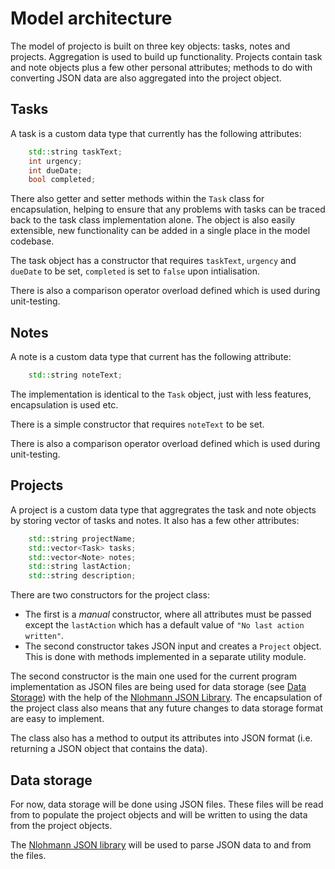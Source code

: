 # Model architecture
The model of projecto is built on three key objects: tasks, notes and projects. Aggregation is used to build up functionality. Projects contain task and note objects plus a few other personal attributes; methods to do with converting JSON data are also aggregated into the project object.

## Tasks
A task is a custom data type that currently has the following attributes:

```c++
    std::string taskText;
    int urgency;
    int dueDate;
    bool completed;
```

There also getter and setter methods within the `Task` class for encapsulation, helping to ensure that any problems with tasks can be traced back to the task class implementation alone. The object is also easily extensible, new functionality can be added in a single place in the model codebase.

The task object has a constructor that requires `taskText`, `urgency` and `dueDate` to be set, `completed` is set to `false` upon intialisation.

There is also a comparison operator overload defined which is used during unit-testing.

## Notes
A note is a custom data type that current has the following attribute:

```c++
    std::string noteText;
```

The implementation is identical to the `Task` object, just with less features, encapsulation is used etc.

There is a simple constructor that requires `noteText` to be set. 

There is also a comparison operator overload defined which is used during unit-testing.

## Projects
A project is a custom data type that aggregrates the task and note objects by storing vector of tasks and notes. It also has a few other attributes: 

```c++
    std::string projectName;
    std::vector<Task> tasks;
    std::vector<Note> notes;
    std::string lastAction;
    std::string description;
```

There are two constructors for the project class:
- The first is a *manual* constructor, where all attributes must be passed except the `lastAction` which has a default value of `"No last action written"`.
- The second constructor takes JSON input and creates a `Project` object. This is done with methods implemented in a separate utility module.

The second constructor is the main one used for the current program implementation as JSON files are being used for data storage (see [Data Storage](#data-storage)) with the help of the [Nlohmann JSON Library](https://github.com/nlohmann/json). The encapsulation of the project class also means that any future changes to data storage format are easy to implement.

The class also has a method to output its attributes into JSON format (i.e. returning a JSON object that contains the data).


## Data storage
For now, data storage will be done using JSON files. These files will be read from to populate the project objects and will be written to using the data from the project objects.

The [Nlohmann JSON library](https://github.com/nlohmann/json) will be used to parse JSON data to and from the files.